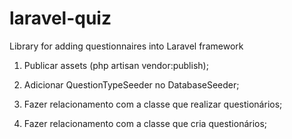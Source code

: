 # laravel-quiz
Library for adding questionnaires into Laravel framework

1. Publicar assets (php artisan vendor:publish);

2. Adicionar QuestionTypeSeeder no DatabaseSeeder;

3. Fazer relacionamento com a classe que realizar questionários;

4. Fazer relacionamento com a classe que cria questionários;